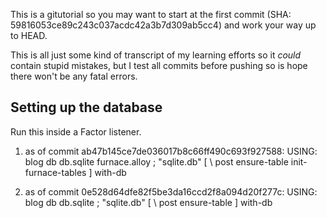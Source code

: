This is a gitutorial so you may want to start at the first commit
(SHA: 59816053ce89c243c037acdc42a3b7d309ab5cc4) and work your way up
to HEAD.

This is all just some kind of transcript of my learning efforts so it
*could* contain stupid mistakes, but I test all commits before pushing
so is hope there won't be any fatal errors.

## Setting up the database

Run this inside a Factor listener.

1.  as of commit ab47b145ce7de036017b8c66ff490c693f927588:
        USING: blog db db.sqlite furnace.alloy ;
        "sqlite.db" <sqlite-db> [
            \ post ensure-table
            init-furnace-tables
        ] with-db

2.  as of commit 0e528d64dfe82f5be3da16ccd2f8a094d20f277c:
        USING: blog db db.sqlite ;
        "sqlite.db" <sqlite-db> [ \ post ensure-table ] with-db

